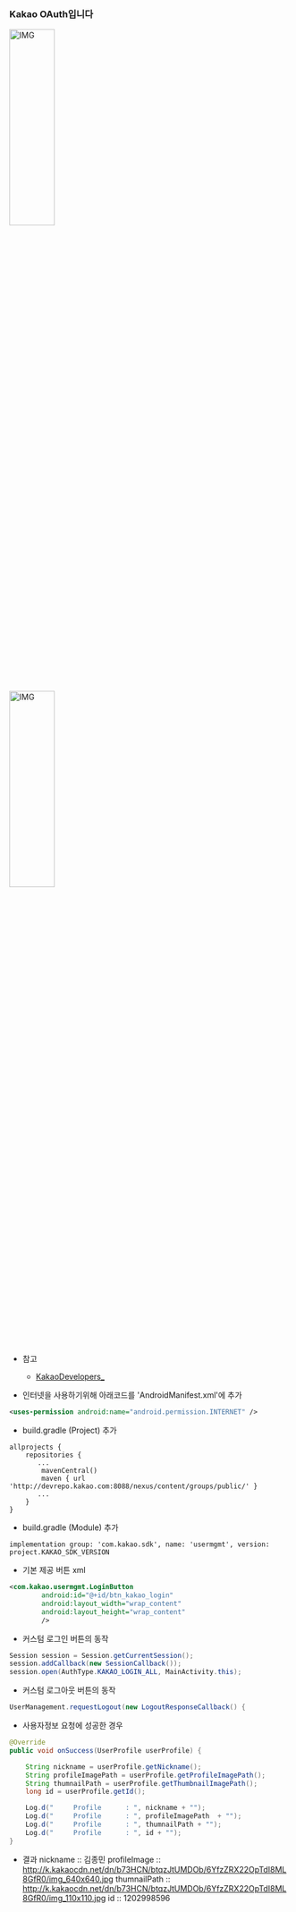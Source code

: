 ### Kakao OAuth입니다

<img src="https://postfiles.pstatic.net/MjAxOTEyMDRfMTY3/MDAxNTc1NDIyNTgxMjM2.D1orLQsTB_M4vYmabPLstu2aEOPW4DAvpRLRIym5yyEg.pdWakkq-5pGz3cg23N_CXBhmjy7H3YATXg2_AEI4tMog.PNG.whdals410/kl_1.png?type=w773" width="40%" height="30%" title="px(픽셀) 크기 설정" alt="IMG"></img>

<img src="https://postfiles.pstatic.net/MjAxOTEyMDRfMTYx/MDAxNTc1NDIyNTgxMjI1.R4i5awUl-cFcZcJaz2llTPt2iAeEisT7g-kuN2jaA1Mg.eKSnPQujX8yt4Bcc33WUdG0wfMKU-p5VM92mzccnWw4g.PNG.whdals410/kl_2.png?type=w773" width="40%" height="30%" title="px(픽셀) 크기 설정" alt="IMG"></img>

+ 참고
   + [KakaoDevelopers_](https://developers.kakao.com/docs/android)

+ 인터넷을 사용하기위해 아래코드를 'AndroidManifest.xml'에 추가
```xml
<uses-permission android:name="android.permission.INTERNET" />
```
+ build.gradle (Project) 추가
```
allprojects {
    repositories {
       ...
        mavenCentral()
        maven { url 'http://devrepo.kakao.com:8088/nexus/content/groups/public/' }
       ...
    }
}
```
+ build.gradle (Module) 추가
```
implementation group: 'com.kakao.sdk', name: 'usermgmt', version: project.KAKAO_SDK_VERSION
```

+ 기본 제공 버튼 xml
```xml
<com.kakao.usermgmt.LoginButton
        android:id="@+id/btn_kakao_login"
        android:layout_width="wrap_content"
        android:layout_height="wrap_content"
        />
```
+ 커스텀 로그인 버튼의 동작
``` java
Session session = Session.getCurrentSession();
session.addCallback(new SessionCallback());
session.open(AuthType.KAKAO_LOGIN_ALL, MainActivity.this);
```
+ 커스텀 로그아웃 버튼의 동작
``` java
UserManagement.requestLogout(new LogoutResponseCallback() {
```

+ 사용자정보 요청에 성공한 경우
``` java
@Override
public void onSuccess(UserProfile userProfile) {

    String nickname = userProfile.getNickname();
    String profileImagePath = userProfile.getProfileImagePath();
    String thumnailPath = userProfile.getThumbnailImagePath();
    long id = userProfile.getId();

    Log.d("     Profile      : ", nickname + "");
    Log.d("     Profile      : ", profileImagePath  + "");
    Log.d("     Profile      : ", thumnailPath + "");
    Log.d("     Profile      : ", id + "");
}
```
+ 결과
nickname :: 김종민
profileImage :: http://k.kakaocdn.net/dn/b73HCN/btqzJtUMDOb/6YfzZRX22OpTdI8ML8GfR0/img_640x640.jpg
thumnailPath :: http://k.kakaocdn.net/dn/b73HCN/btqzJtUMDOb/6YfzZRX22OpTdI8ML8GfR0/img_110x110.jpg
id :: 1202998596




